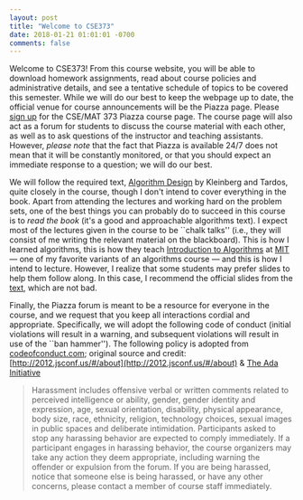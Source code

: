 ```yaml
---
layout: post
title: "Welcome to CSE373"
date: 2018-01-21 01:01:01 -0700
comments: false
---
```


Welcome to CSE373! From this course website, you will be able to download homework assignments, read about course policies and administrative details, and see a tentative schedule of topics to be covered this semester. While we will do our best to keep the webpage up to date, the official venue for course announcements will be the Piazza page. Please [sign up](piazza.com/stonybrook/spring2018/csemat373) for the CSE/MAT 373 Piazza course page.  The course page will also act as a forum for students to discuss the course material with each other, as well as to ask questions of the instructor and teaching assistants.  However, _please note_ that the fact that Piazza is available 24/7 does not mean that it will be constantly monitored, or that you should expect an immediate response to a question; we will do our best.

We will follow the required text, [Algorithm Design](https://www.amazon.com/Algorithm-Design-Kleinberg-published-Addison-Wesley/dp/B00E31S1LW/ref=sr_1_10?s=books&ie=UTF8&qid=1516546594&sr=1-10&keywords=Algorithm+Design) by Kleinberg and Tardos, quite closely in the course, though I don't intend to cover everything in the book. Apart from attending the lectures and working hard on the problem sets, one of the best things you can probably do to succeed in this course is to _read the book_ (it's a good and approachable algorithms text). I expect most of the lectures given in the course to be ``chalk talks'' (i.e., they will consist of me writing the relevant material on the blackboard). This is how I learned algorithms, this is how they teach [Introduction to Algorithms](http://courses.csail.mit.edu/6.006/fall11/notes.shtml) at [MIT](www.mit.edi) &mdash; one of my favorite variants of an algorithms course &mdash; and this is how I intend to lecture. However, I realize that some students may prefer slides to help them follow along. In this case, I recommend the official slides from the [text](http://www.cs.princeton.edu/~wayne/kleinberg-tardos/), which are not bad.

Finally, the Piazza forum is meant to be a resource for everyone in the course, and we request that you keep all interactions cordial and appropriate. Specifically, we will adopt the following code of conduct (initial violations will result in a warning, and subsequent violations will result in use of the ``ban hammer''). The following policy is adopted from [codeofconduct.com](http://confcodeofconduct.com/); original source and credit: [http://2012.jsconf.us/#/about](http://2012.jsconf.us/#/about) & [The Ada Initiative](http://geekfeminism.wikia.com/wiki/Conference_anti-harassment/Policy)

> Harassment includes offensive verbal or written comments related to perceived intelligence or ability, gender, gender identity and expression, age, sexual orientation, disability, physical appearance, body size, race, ethnicity, religion, technology choices, sexual images in public spaces and deliberate intimidation.
> Participants asked to stop any harassing behavior are expected to comply immediately.
> If a participant engages in harassing behavior, the course organizers may take any action they deem appropriate, including warning the offender or expulsion from the forum.
> If you are being harassed, notice that someone else is being harassed, or have any other concerns, please contact a member of course staff immediately. 
